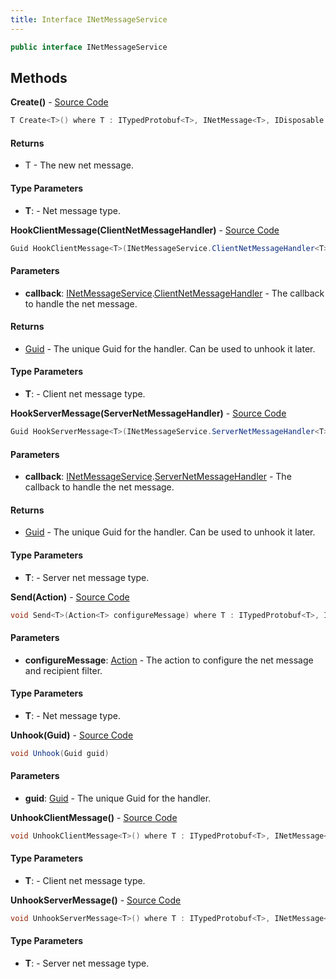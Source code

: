 ```yaml
---
title: Interface INetMessageService
---
```


```csharp
public interface INetMessageService
```

## Methods

**Create<T>()** - [Source Code](https://github.com/swiftly-solution/swiftlys2/blob/master/managed/src/SwiftlyS2.Shared/Modules/NetMessages/INetMessageService.cs#L65)

```csharp
T Create<T>() where T : ITypedProtobuf<T>, INetMessage<T>, IDisposable
```

#### Returns

- T - The new net message.

#### Type Parameters

- **T**:  - Net message type.

**HookClientMessage<T>(ClientNetMessageHandler<T>)** - [Source Code](https://github.com/swiftly-solution/swiftlys2/blob/master/managed/src/SwiftlyS2.Shared/Modules/NetMessages/INetMessageService.cs#L32)

```csharp
Guid HookClientMessage<T>(INetMessageService.ClientNetMessageHandler<T> callback) where T : ITypedProtobuf<T>, INetMessage<T>, IDisposable
```

#### Parameters

- **callback**: [INetMessageService](/docs/api/shared/netmessages/inetmessageservice).[ClientNetMessageHandler](/docs/api/shared/netmessages/inetmessageservice/clientnetmessagehandler-1)<T> - The callback to handle the net message.

#### Returns

- [Guid](https://learn.microsoft.com/dotnet/api/system.guid) - The unique Guid for the handler. Can be used to unhook it later.

#### Type Parameters

- **T**:  - Client net message type.

**HookServerMessage<T>(ServerNetMessageHandler<T>)** - [Source Code](https://github.com/swiftly-solution/swiftlys2/blob/master/managed/src/SwiftlyS2.Shared/Modules/NetMessages/INetMessageService.cs#L40)

```csharp
Guid HookServerMessage<T>(INetMessageService.ServerNetMessageHandler<T> callback) where T : ITypedProtobuf<T>, INetMessage<T>, IDisposable
```

#### Parameters

- **callback**: [INetMessageService](/docs/api/shared/netmessages/inetmessageservice).[ServerNetMessageHandler](/docs/api/shared/netmessages/inetmessageservice/servernetmessagehandler-1)<T> - The callback to handle the net message.

#### Returns

- [Guid](https://learn.microsoft.com/dotnet/api/system.guid) - The unique Guid for the handler. Can be used to unhook it later.

#### Type Parameters

- **T**:  - Server net message type.

**Send<T>(Action<T>)** - [Source Code](https://github.com/swiftly-solution/swiftlys2/blob/master/managed/src/SwiftlyS2.Shared/Modules/NetMessages/INetMessageService.cs#L72)

```csharp
void Send<T>(Action<T> configureMessage) where T : ITypedProtobuf<T>, INetMessage<T>, IDisposable
```

#### Parameters

- **configureMessage**: [Action](https://learn.microsoft.com/dotnet/api/system.action-1)<T> - The action to configure the net message and recipient filter.

#### Type Parameters

- **T**:  - Net message type.

**Unhook(Guid)** - [Source Code](https://github.com/swiftly-solution/swiftlys2/blob/master/managed/src/SwiftlyS2.Shared/Modules/NetMessages/INetMessageService.cs#L46)

```csharp
void Unhook(Guid guid)
```

#### Parameters

- **guid**: [Guid](https://learn.microsoft.com/dotnet/api/system.guid) - The unique Guid for the handler.

**UnhookClientMessage<T>()** - [Source Code](https://github.com/swiftly-solution/swiftlys2/blob/master/managed/src/SwiftlyS2.Shared/Modules/NetMessages/INetMessageService.cs#L52)

```csharp
void UnhookClientMessage<T>() where T : ITypedProtobuf<T>, INetMessage<T>, IDisposable
```

#### Type Parameters

- **T**:  - Client net message type.

**UnhookServerMessage<T>()** - [Source Code](https://github.com/swiftly-solution/swiftlys2/blob/master/managed/src/SwiftlyS2.Shared/Modules/NetMessages/INetMessageService.cs#L58)

```csharp
void UnhookServerMessage<T>() where T : ITypedProtobuf<T>, INetMessage<T>, IDisposable
```

#### Type Parameters

- **T**:  - Server net message type.

